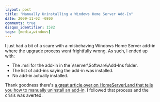 ```yaml
---
layout: post
title: "Manually Uninstalling a Windows Home Server Add-In"
date: 2009-11-02 -0800
comments: true
disqus_identifier: 1582
tags: [media,windows]
---
```

I just had a bit of a scare with a misbehaving Windows Home Server
add-in where the upgrade process went frightfully wrong. As such, I
ended up with:

-   The .msi for the add-in in the \\\\server\\Software\\Add-Ins folder.
-   The list of add-ins saying the add-in was installed.
-   No add-in actually installed.

Thank goodness there's [a great article over on HomeServerLand that
tells you how to manually uninstall an
add-in](http://www.homeserverland.com/wiki/w/whs/whs-add-in-manual-uninstall-instructions.aspx).
I followed that process and the crisis was averted.

